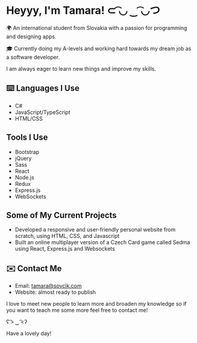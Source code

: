 # Heyyy, I'm Tamara! ⊂ ͡◡ ‿ ͡◡つ

🌍 An international student from Slovakia with a passion for programming and designing apps.

🎓 Currently doing my A-levels and working hard towards my dream job as a software developer.

I am always eager to learn new things and improve my skills. 

## ⌨️ Languages I Use

- C#
- JavaScript/TypeScript
- HTML/CSS

## Tools I Use

- Bootstrap
- jQuery
- Sass
- React
- Node.js
- Redux
- Express.js
- WebSockets

## Some of My Current Projects
- Developed a responsive and user-friendly personal website from scratch, using HTML, CSS, and Javascript
- Built an online multiplayer version of a Czech Card game called Sedma using React, Express.js and Websockets


## ✉️ Contact Me
- Email: [tamara@sovcik.com](mailto:tamara@sovcik.com)
- Website: almost ready to publish 

I love to meet new people to learn more and broaden my knowledge so if you want to teach me some more feel free to contact me! 

ʕ ͡> ‿ ͡<ʔ

Have a lovely day!
